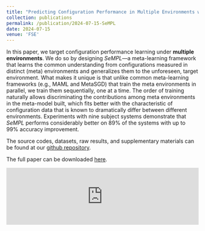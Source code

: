 ```yaml
---
title: "Predicting Configuration Performance in Multiple Environments with Sequential Meta-Learning"
collection: publications
permalink: /publication/2024-07-15-SeMPL
date: 2024-07-15
venue: 'FSE'
---
```

In this paper, we target configuration performance learning under
**multiple environments**. We do so by designing *SeMPL*—a meta-learning framework that learns the common
understanding from configurations measured in distinct (meta) environments and generalizes them to the
unforeseen, target environment. What makes it unique is that unlike common meta-learning frameworks
(e.g., MAML and MetaSGD) that train the meta environments in parallel, we train them sequentially, one at a
time. The order of training naturally allows discriminating the contributions among meta environments in the
meta-model built, which fits better with the characteristic of configuration data that is known to dramatically
differ between different environments. Experiments with nine subject systems demonstrate that *SeMPL* performs considerably better on 89% of the systems
with up to 99% accuracy improvement.

The source codes, datasets, raw results, and supplementary materials can be found at our [github repository](https://github.com/ideas-labo/DaL).

The full paper can be downloaded [here](https://gjz78910.github.io/files/DaL.pdf).

<embed src="https://gjz78910.github.io/files/DaL.pdf" type="application/pdf" width="100%" />

